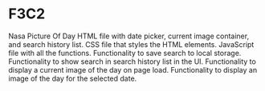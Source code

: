 # F3C2
Nasa Picture Of Day
HTML file with date picker, current image container, and search history list.
CSS file that styles the HTML elements.
JavaScript file with all the functions.
Functionality to save search to local storage.
Functionality to show search in search history list in the UI.
Functionality to display a current image of the day on page load.
Functionality to display an image of the day for the selected date.
